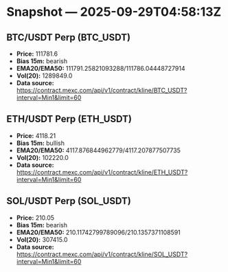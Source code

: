 # Snapshot — 2025-09-29T04:58:13Z

## BTC/USDT Perp (BTC_USDT)
- **Price:** 111781.6
- **Bias 15m:** bearish
- **EMA20/EMA50:** 111791.25821093288/111786.04448727914
- **Vol(20):** 1289849.0
- **Data source:** https://contract.mexc.com/api/v1/contract/kline/BTC_USDT?interval=Min1&limit=60

## ETH/USDT Perp (ETH_USDT)
- **Price:** 4118.21
- **Bias 15m:** bullish
- **EMA20/EMA50:** 4117.876844962779/4117.207877507735
- **Vol(20):** 102220.0
- **Data source:** https://contract.mexc.com/api/v1/contract/kline/ETH_USDT?interval=Min1&limit=60

## SOL/USDT Perp (SOL_USDT)
- **Price:** 210.05
- **Bias 15m:** bearish
- **EMA20/EMA50:** 210.11742799789096/210.1357371108591
- **Vol(20):** 307415.0
- **Data source:** https://contract.mexc.com/api/v1/contract/kline/SOL_USDT?interval=Min1&limit=60
